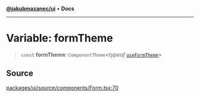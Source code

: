 [**@jakubmazanec/ui**](../README.md) • **Docs**

---

# Variable: formTheme

> `const` **formTheme**: `ComponentTheme`\<_typeof_ [`useFormTheme`](../functions/useFormTheme.md)\>

## Source

[packages/ui/source/components/Form.tsx:70](https://github.com/jakubmazanec/tools/blob/ff982fbbc1a4d22edeaae8b283ad7d8de4b15bd8/packages/ui/source/components/Form.tsx#L70)
